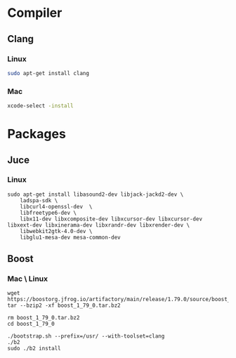 # Compiler 
## Clang

### Linux
```bash
sudo apt-get install clang
```

### Mac
```bash
xcode-select -install
```

# Packages

## Juce

### Linux
```
sudo apt-get install libasound2-dev libjack-jackd2-dev \
    ladspa-sdk \
    libcurl4-openssl-dev  \
    libfreetype6-dev \
    libx11-dev libxcomposite-dev libxcursor-dev libxcursor-dev libxext-dev libxinerama-dev libxrandr-dev libxrender-dev \
    libwebkit2gtk-4.0-dev \
    libglu1-mesa-dev mesa-common-dev
```

## Boost

### Mac \ Linux

```
wget https://boostorg.jfrog.io/artifactory/main/release/1.79.0/source/boost_1_79_0.tar.bz2
tar --bzip2 -xf boost_1_79_0.tar.bz2

rm boost_1_79_0.tar.bz2
cd boost_1_79_0

./bootstrap.sh --prefix=/usr/ --with-toolset=clang
./b2
sudo ./b2 install
```
